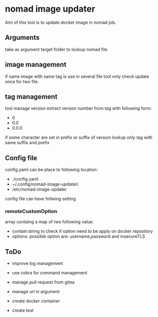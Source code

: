 # nomad image updater

Aim of this tool is to update docker image in nomad job.

## Arguments

take as argument target folder to lookup nomad file

## image management

if same image with same tag is use in several file tool only check update once for two file.

## tag management

tool manage version extract version number from tag with following form:

- 0
- 0.0
- 0.0.0

if some character are set in prefix or suffix of version lookup only tag with same suffix and prefix

## Config file

config.yaml can be place to following location:

- ./config.yaml
- ~/.config/nomad-image-updater/
- /etc/nomad-image-updater

config file can have follwing setting

### remoteCustomOption

array containg a map of two following value:
- contain:string to check if option need to be apply on docker repository
- options: possible option are: username,password and insecureTLS

## ToDo

- improve log management
- use cobra for command management

- manage pull request from gitea
- manage url in argument
- create docker container
- create test
